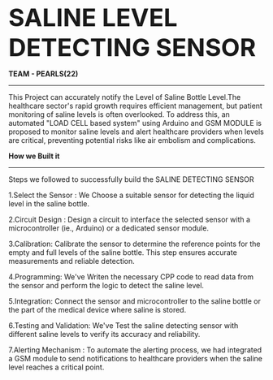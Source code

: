 <font size="7">**SALINE LEVEL DETECTING SENSOR**</font>


**TEAM - PEARLS(22)**
________________________________________________________________________________________________________________________________________________________________

This Project can accurately notify the Level of Saline Bottle Level.The healthcare sector's rapid growth requires efficient management, but patient monitoring of saline levels is often overlooked. To address this, an automated "LOAD CELL based system" using Arduino and GSM MODULE is proposed to monitor saline levels and alert healthcare providers when levels are critical, preventing potential risks like air embolism and complications.

**How we Built it**
_________________________________________________________________________________________________________________________________________________________________

Steps we followed to successfully build the SALINE DETECTING SENSOR

1.Select the Sensor : We Choose a suitable sensor for detecting the liquid level in the saline bottle. 

2.Circuit Design : Design a circuit to interface the selected sensor with a microcontroller (ie., Arduino) or a dedicated sensor module.

3.Calibration: Calibrate the sensor to determine the reference points for the empty and full levels of the saline bottle. This step ensures accurate measurements and reliable detection.

4.Programming: We've Writen the necessary CPP code to read data from the sensor and perform the logic to detect the saline level.

5.Integration: Connect the sensor and microcontroller to the saline bottle or the part of the medical device where saline is stored.

6.Testing and Validation: We've Test the saline detecting sensor with different saline levels to verify its accuracy and reliability. 

7.Alerting Mechanism : To automate the alerting process, we had integrated a GSM module to send notifications to healthcare providers when the saline level reaches a critical point.

